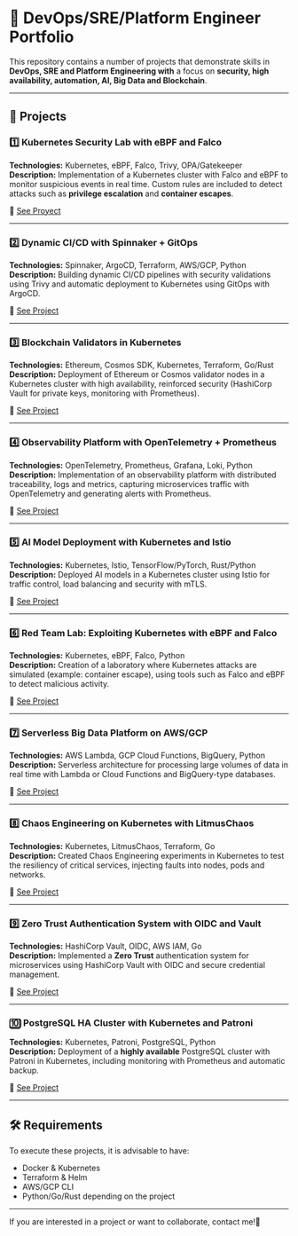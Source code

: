 # 📌 DevOps/SRE/Platform Engineer Portfolio

This repository contains a number of projects that demonstrate skills in **DevOps, SRE and Platform Engineering with** a focus on **security, high availability, automation, AI, Big Data and Blockchain**.

---

## 🚀 Projects

### 1️⃣ Kubernetes Security Lab with eBPF and Falco
**Technologies:** Kubernetes, eBPF, Falco, Trivy, OPA/Gatekeeper  
**Description:** Implementation of a Kubernetes cluster with Falco and eBPF to monitor suspicious events in real time. Custom rules are included to detect attacks such as **privilege escalation** and **container escapes**.

📂 [See Proyect](./kubernetes-security-lab)

---

### 2️⃣ Dynamic CI/CD with Spinnaker + GitOps
**Technologies:** Spinnaker, ArgoCD, Terraform, AWS/GCP, Python  
**Description:** Building dynamic CI/CD pipelines with security validations using Trivy and automatic deployment to Kubernetes using GitOps with ArgoCD.

📂 [See Project](./cicd-spinnaker-gitops)

---

### 3️⃣ Blockchain Validators in Kubernetes
**Technologies:** Ethereum, Cosmos SDK, Kubernetes, Terraform, Go/Rust  
**Description:** Deployment of Ethereum or Cosmos validator nodes in a Kubernetes cluster with high availability, reinforced security (HashiCorp Vault for private keys, monitoring with Prometheus).

📂 [See Project](./blockchain-validators)

---

### 4️⃣ Observability Platform with OpenTelemetry + Prometheus
**Technologies:** OpenTelemetry, Prometheus, Grafana, Loki, Python  
**Description:** Implementation of an observability platform with distributed traceability, logs and metrics, capturing microservices traffic with OpenTelemetry and generating alerts with Prometheus.

📂 [See Project](./observability-opentelemetry)

---

### 5️⃣ AI Model Deployment with Kubernetes and Istio
**Technologies:** Kubernetes, Istio, TensorFlow/PyTorch, Rust/Python  
**Description:** Deployed AI models in a Kubernetes cluster using Istio for traffic control, load balancing and security with mTLS.

📂 [See Project](./ai-model-deployment)

---

### 6️⃣ Red Team Lab: Exploiting Kubernetes with eBPF and Falco
**Technologies:** Kubernetes, eBPF, Falco, Python  
**Description:** Creation of a laboratory where Kubernetes attacks are simulated (example: container escape), using tools such as Falco and eBPF to detect malicious activity.

📂 [See Project](./redteam-kubernetes)

---

### 7️⃣ Serverless Big Data Platform on AWS/GCP
**Technologies:** AWS Lambda, GCP Cloud Functions, BigQuery, Python  
**Description:** Serverless architecture for processing large volumes of data in real time with Lambda or Cloud Functions and BigQuery-type databases. 

📂 [See Project](./bigdata-serverless)

---

### 8️⃣ Chaos Engineering on Kubernetes with LitmusChaos
**Technologies:** Kubernetes, LitmusChaos, Terraform, Go  
**Description:** Created Chaos Engineering experiments in Kubernetes to test the resiliency of critical services, injecting faults into nodes, pods and networks.

📂 [See Project](./chaos-engineering)

---

### 9️⃣ Zero Trust Authentication System with OIDC and Vault
**Technologies:** HashiCorp Vault, OIDC, AWS IAM, Go  
**Description:** Implemented a **Zero Trust** authentication system for microservices using HashiCorp Vault with OIDC and secure credential management.

📂 [See Project](./zero-trust-auth)

---

### 🔟 PostgreSQL HA Cluster with Kubernetes and Patroni
**Technologies:** Kubernetes, Patroni, PostgreSQL, Python  
**Description:** Deployment of a **highly available** PostgreSQL cluster with Patroni in Kubernetes, including monitoring with Prometheus and automatic backup.

📂 [See Project](./postgresql-ha)

---

## 🛠️ Requirements
To execute these projects, it is advisable to have:
- Docker & Kubernetes
- Terraform & Helm
- AWS/GCP CLI
- Python/Go/Rust depending on the project

---

If you are interested in a project or want to collaborate, contact me!🚀
